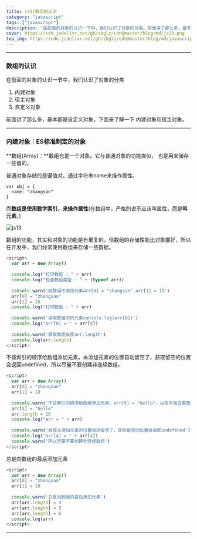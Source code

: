 ```yaml
---
title: (45)数组的认识
category: "javascript"
tags: ["javascript"]
description: "在前面的对象的认识一节中，我们认识了对象的分类。前面讲了那么多，基本都是自定义对象，下面来了解一下 内建对象和宿主对象。"
cover: https://cdn.jsdelivr.net/gh/zbglz/cdn@master/blog/md/js13.png
top_img: https://cdn.jsdelivr.net/gh/zbglz/cdn@master/blog/md/javascript.svg
---
```


***

###  数组的认识


在前面的对象的认识一节中，我们认识了对象的分类

1. 内建对象
2. 宿主对象
3. 自定义对象

前面讲了那么多，基本都是自定义对象，下面来了解一下 内建对象和宿主对象。


***


### 内建对象：ES标准制定的对象

**数组(Array)：**数组也是一个对象。它与普通对象的功能类似， 也是用来储存一些值的。

普通对象存储的是键值对，通过字符串name来操作属性。

    var obj = {
      name: "zhangsan"
    }

而**数组是使用数字索引，来操作属性**(在数组中，严格的说不应该叫属性，而是**叫元素**。)


![js13](https://cdn.jsdelivr.net/gh/zbglz/cdn@master/blog/md/js13.png)


数组的功能，其实和对象的功能是有重复的。但数组的存储性能比对象要好，所以在开发中，我们经常使用数组来存储一些数据。


```js js
<script>
  var arr = new Array()
  
  console.log("打印数组 : " + arr)
  console.log("检查数组类型 : " + (typeof arr)) 
  
  console.warn('向数组中添加元素arr[0] = "zhangsan",arr[1] = 18')
  arr[0] = "zhangsan"
  arr[1] = 18
  console.log("打印数组 : " + arr)
  
  console.warn('读取数组中的元素console.log(arr[0])')
  console.log("arr[0] = " + arr[0])
  
  console.warn('获取数组长度arr.length')
  console.log(arr.length)
</script>
```


不按索引的顺序给数组添加元素，未添加元素的位置自动留空了，获取留空的位置会返回undefined，所以尽量不要创建非连续数组。


```js js
<script>
  var arr = new Array()
  arr[0] = "zhangsan"
  arr[1] = 18
  
  console.warn('不按索引的顺序给数组添加元素，arr[5] = "hello"，以及手动设置数组的长度')
  arr[5] = "hello"
  arr.length = 10
  console.log("arr = " + arr)
  
  console.warn('发现未添加元素的位置自动留空了，获取留空的位置会返回undefined')
  console.log("arr[4] = " + arr[4])
  console.warn('所以尽量不要创建非连续数组')
</script>
```


总是向数组的最后添加元素


```js js
<script>
  var arr = new Array()
  arr[0] = "zhangsan"
  arr[1] = 18
  
  console.warn('总是向数组的最后添加元素')
  arr[arr.length] = 4
  arr[arr.length] = 5
  arr[arr.length] = 6
  console.log(arr)
</script>
```


***